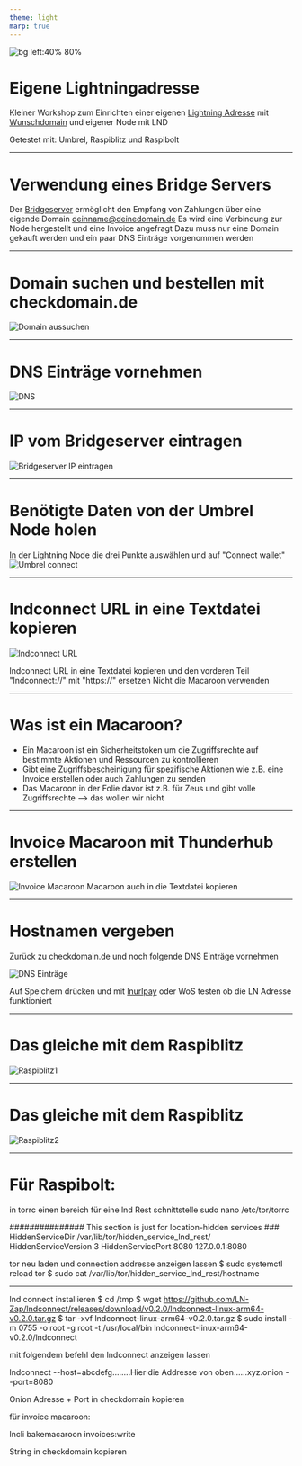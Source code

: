 ```yaml
---
theme: light
marp: true
---
```


![bg left:40% 80%](./media/c4328007-da99-4e07-8e1c-6f77eaecbc81.svg)

# **Eigene Lightningadresse**

Kleiner Workshop zum Einrichten einer eigenen [Lightning Adresse](https://lightningaddress.com/) mit [Wunschdomain](https://www.checkdomain.de/) und eigener Node mit LND

Getestet mit: Umbrel, Raspiblitz und Raspibolt

---
# Verwendung eines Bridge Servers

Der [Bridgeserver](https://bridgeaddr.fiatjaf.com/) ermöglicht den Empfang von Zahlungen über eine eigende Domain deinname@deinedomain.de 
Es wird eine Verbindung zur Node hergestellt und eine Invoice angefragt
Dazu muss nur eine Domain gekauft werden und ein paar DNS Einträge vorgenommen werden

---
# Domain suchen und bestellen mit checkdomain.de

![Domain aussuchen](media/domain.jpg)

---
# DNS Einträge vornehmen

![DNS](media/checkdomain%C3%9Cbersicht.png)

---
# IP vom Bridgeserver eintragen

![Bridgeserver IP eintragen](media/checkdomainIPAdresse.png)

---
# Benötigte Daten von der Umbrel Node holen

In der Lightning Node die drei Punkte auswählen und auf "Connect wallet"
![Umbrel connect](media/Umbrel.png)

---
# lndconnect URL in eine Textdatei kopieren

![lndconnect URL](media/Connection%20Umbrel.png)

lndconnect URL in eine Textdatei kopieren und den vorderen Teil "lndconnect://" mit "https://" ersetzen
Nicht die Macaroon verwenden

---
# Was ist ein Macaroon?

- Ein Macaroon ist ein Sicherheitstoken um die Zugriffsrechte auf bestimmte Aktionen und Ressourcen zu kontrollieren
- Gibt eine Zugriffsbescheinigung für spezifische Aktionen wie z.B. eine Invoice erstellen oder auch Zahlungen zu senden
- Das Macaroon in der Folie davor ist z.B. für Zeus und gibt volle Zugriffsrechte --> das wollen wir nicht

---
# Invoice Macaroon mit Thunderhub erstellen

![Invoice Macaroon](media/thunderhub.png)
Macaroon auch in die Textdatei kopieren


---
# Hostnamen vergeben
Zurück zu checkdomain.de und noch folgende DNS Einträge vornehmen

![DNS Einträge](media/checkdomainProfieinstellungen.png)

Auf Speichern drücken und mit [lnurlpay](https://www.lnurlpay.com/) oder WoS testen ob die LN Adresse funktioniert

---
# Das gleiche mit dem Raspiblitz

![Raspiblitz1](../bilder/Raspiblitz/1-5.png)

---
# Das gleiche mit dem Raspiblitz

![Raspiblitz2](../bilder/Raspiblitz/6-8.png)


---

# Für Raspibolt:

in torrc einen bereich für eine lnd Rest schnittstelle
sudo nano /etc/tor/torrc

############### This section is just for location-hidden services ###
HiddenServiceDir /var/lib/tor/hidden_service_lnd_rest/
HiddenServiceVersion 3
HiddenServicePort 8080 127.0.0.1:8080


tor neu laden und connection addresse anzeigen lassen
 $ sudo systemctl reload tor
 $ sudo cat /var/lib/tor/hidden_service_lnd_rest/hostname

---

 lnd connect installieren
$ cd /tmp
$ wget https://github.com/LN-Zap/lndconnect/releases/download/v0.2.0/lndconnect-linux-arm64-v0.2.0.tar.gz
$ tar -xvf lndconnect-linux-arm64-v0.2.0.tar.gz
$ sudo install -m 0755 -o root -g root -t /usr/local/bin lndconnect-linux-arm64-v0.2.0/lndconnect



mit folgendem befehl den lndconnect anzeigen lassen



lndconnect --host=abcdefg........Hier die Addresse von oben......xyz.onion --port=8080

Onion Adresse + Port in checkdomain kopieren

für invoice macaroon:

lncli bakemacaroon invoices:write

String in checkdomain kopieren